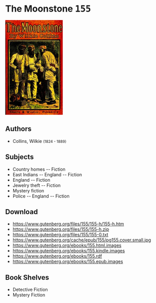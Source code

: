 # The Moonstone <kbd>155</kbd>

![](./cover.medium.jpg "")

## Authors


 - Collins, Wilkie <small>(1824 - 1889)</small>

## Subjects


 - Country homes -- Fiction
 - East Indians -- England -- Fiction
 - England -- Fiction
 - Jewelry theft -- Fiction
 - Mystery fiction
 - Police -- England -- Fiction

## Download


 - https://www.gutenberg.org/files/155/155-h/155-h.htm
 - https://www.gutenberg.org/files/155/155-h.zip
 - https://www.gutenberg.org/files/155/155-0.txt
 - https://www.gutenberg.org/cache/epub/155/pg155.cover.small.jpg
 - https://www.gutenberg.org/ebooks/155.html.images
 - https://www.gutenberg.org/ebooks/155.kindle.images
 - https://www.gutenberg.org/ebooks/155.rdf
 - https://www.gutenberg.org/ebooks/155.epub.images

## Book Shelves


 - Detective Fiction
 - Mystery Fiction
